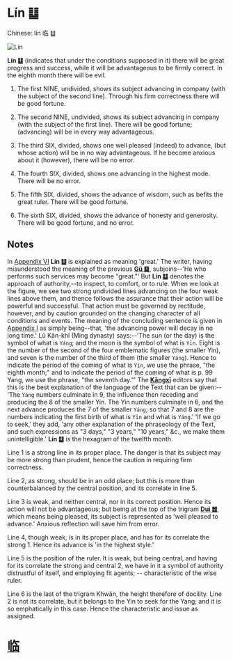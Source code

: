 # Lín ䷒

Chinese: lín 临 ䷒

![Lin](https://88o.io/wp-content/uploads/2018/09/19-e4b8b4lin.jpg)

**Lín ䷒** (indicates that under the conditions supposed in it) there will be great progress and success,
while it will be advantageous to be firmly correct. In the eighth month there will be evil.

1. The first NINE, undivided, shows its subject advancing in company (with the subject of the second line). Through his firm correctness there will be good fortune.

2. The second NINE, undivided, shows its subject advancing in company (with the subject of the first line). There will be good fortune; (advancing) will be in every way advantageous.

3. The third SIX, divided, shows one well pleased (indeed) to advance, (but whose action) will be in no way advantageous. If he become anxious about it (however), there will be no error.

4. The fourth SIX, divided, shows one advancing in the highest mode. There will be no error.

5. The fifth SIX, divided, shows the advance of wisdom, such as befits the great ruler. There will be good fortune.

6. The sixth SIX, divided, shows the advance of honesty and generosity. There will be good fortune, and no error.

## Notes

In [Appendix VI](appendix06s1.md) **Lín ䷒** is explained as meaning 'great.' The writer, having misunderstood the meaning of the previous [**Gǔ ䷑**](e89b8agu.md), subjoins--'He who performs such services may become "great."' But **Lín ䷒** denotes the approach of authority,--to inspect, to comfort, or to rule. When we look at the figure, we see two strong undivided lines advancing on the four weak lines above them, and thence follows the assurance that their action will be powerful and successful. That action must be governed by rectitude, however, and by caution grounded on the changing character of all conditions and events. The meaning of the concluding sentence is given in [Appendix I]() as simply being--that, 'the advancing power will decay in no long time.' Lû Kăn-khî (Ming dynasty) says:--'The sun (or the day) is the symbol of what is `Yáng`; and the moon is the symbol of what is `Yīn`. Eight is the number of the second of the four emblematic figures (the smaller Yin), and seven is the number of the third of them (the smaller `Yáng`). Hence to indicate the period of the coming of what is `Yīn`, we use the phrase, "the eighth month;" and to indicate the period of the coming of what is p. 99 Yang, we use the phrase, "the seventh day."' The [**Kāngxī**](https://en.wikipedia.org/wiki/Kangxi_Dictionary) editors say that this is the best explanation of the language of the Text that can be given:--'The `Yáng` numbers culminate in 9, the influence then receding and producing the 8 of the smaller Yin. The Yin numbers culminate in 6, and the next advance produces the 7 of the smaller `Yáng`; so that 7 and 8 are the numbers indicating the first birth of what is `Yīn` and what is `Yáng`.' 'If we go to seek,' they add, 'any other explanation of the phraseology of the Text, and such expressions as "3 days," "3 years," "10 years," &c., we make them unintelligible.' **Lín ䷒** is the hexagram of the twelfth month.

Line 1 is a strong line in its proper place. The danger is that its subject may be more strong than prudent, hence the caution in requiring firm correctness.

Line 2, as strong, should be in an odd place; but this is more than counterbalanced by the central position, and its correlate in line 5.

Line 3 is weak, and neither central, nor in its correct position. Hence its action will not be advantageous; but being at the top of the trigram [**Duì ䷹**](e58591dui.md), which means being pleased, its subject is represented as 'well pleased to advance.' Anxious reflection will save him from error.

Line 4, though weak, is in its proper place, and has for its correlate the strong 1. Hence its advance is 'in the highest style.'

Line 5 is the position of the ruler. It is weak, but being central, and having for its correlate the strong and central 2, we have in it a symbol of authority distrustful of itself, and employing fit agents; -- characteristic of the wise ruler.

Line 6 is the last of the trigram Khwăn, the height therefore of docility. Line 2 is not its correlate, but it belongs to the Yin to seek for the Yang; and it is so emphatically in this case. Hence the characteristic and issue as assigned.

# [临](./e4b8b4lin_cn.md)
